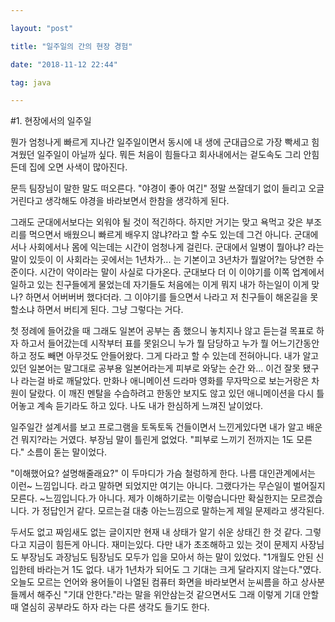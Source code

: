 ```yaml
---

layout: "post"

title: "일주일의 간의 현장 경험"

date: "2018-11-12 22:44"

tag: java

---
```


#1. 현장에서의 일주일

뭔가 엄청나게 빠르게 지나간 일주일이면서 동시에 내 생에 군대급으로 가장 빡세고 힘겨웠던 일주일이 아닐까 싶다. 뭐든 처음이 힘들다고 회사내에서는 겉도속도 그리 안힘든데 집에 오면 사색이 많아진다.

문득 팀장님이 말한 말도 떠오른다. "야경이 좋아 여긴" 정말 쓰잘데기 없이 들리고 오글거린다고 생각해도 야경을 바라보면서 한참을 생각하게 된다.

그래도 군대에서보다는 외워야 될 것이 적긴하다. 하지만 거기는 맞고 욕먹고 갖은 부조리를 먹으면서 배웠으니 빠르게 배우지 않냐?라고 할 수도 있는데 그건 아니다. 군대에서나 사회에서나 몸에 익는데는 시간이 엄청나게 걸린다. 군대에서 일병이 뭘아냐? 라는 말이 있듯이 이 사회라는 곳에서는 1년차가... 는 기본이고 3년차가 뭘알어?는 당연한 수준이다. 시간이 약이라는 말이 사실로 다가온다. 군대보다 더 이 이야기를 이쪽 업계에서 일하고 있는 친구들에게 물었는데 자기들도 처음에는 이게 뭐지 내가 하는일이 이게 맞나? 하면서 어버버버 했다더라. 그 이야기를 들으면서 나라고 저 친구들이 해온길을 못할소냐 하면서 버티게 된다. 그냥 그렇다는 거다.

첫 정례에 들어갔을 때 그래도 일본어 공부는 좀 했으니 놓치지나 않고 듣는걸 목표로 하자 하고서 들어갔는데 시작부터 표를 못읽으니 누가 뭘 담당하고 누가 뭘 어느기간동안 하고 정도 빼면 아무것도 안들어왔다. 그게 다라고 할 수 있는데 전혀아니다. 내가 알고 있던 일본어는 말그대로 공부용 일본어라는게 피부로 와닿는 순간 와... 이건 잘못 됐구나 라는걸 바로 깨달았다. 만화나 애니메이션 드라마 영화를 무자막으로 보는거랑은 차원이 달랐다. 이 깨진 멘탈을 수습하려고 한동안 보지도 않고 있던 애니메이션을 다시 틀어놓고 계속 듣기라도 하고 있다. 나도 내가 한심하게 느껴진 날이었다.

일주일간 설계서를 보고 프로그램을 토독토독 건들이면서 느낀게있다면 내가 알고 배운건 뭐지?라는 거였다. 부장님 말이 틀린게 없었다. "피부로 느끼기 전까지는 1도 모른다." 소름이 돋는 말이었다.

"이해했어요? 설명해줄래요?" 이 두마디가 가슴 철렁하게 한다. 나름 대인관계에서는 이런~ 느낌입니다. 라고 말하면 되었지만 여기는 아니다. 그랬다가는 무슨일이 벌어질지 모른다. ~느낌입니다.가 아니다. 제가 이해하기로는 이렇습니다만 확실한지는 모르겠습니다. 가 정답인거 같다. 모르는걸 대충 아는느낌으로 말하는게 제일 문제라고 생각된다.

두서도 없고 짜임새도 없는 글이지만 현재 내 상태가 알기 쉬운 상태긴 한 것 같다. 그렇다고 지금이 힘든게 아니다. 재미는있다. 다만 내가 초조해하고 있는 것이 문제지 사장님도 부장님도 과장님도 팀장님도 모두가 입을 모아서 하는 말이 있었다. "1개월도 안된 신입한테 바라는거 1도 없다. 내가 1년차가 되어도 그 기대는 크게 달라지지 않는다."였다. 오늘도 모르는 언어와 용어들이 나열된 컴퓨터 화면을 바라보면서 눈씨름을 하고 상사분들께서 해주신 "기대 안한다."라는 말을 위안삼는것 같으면서도 그래 이렇게 기대 안할때 열심히 공부라도 하자 라는 다른 생각도 들기도 한다.
